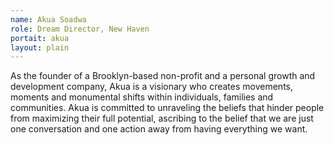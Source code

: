 ```yaml
---
name: Akua Soadwa
role: Dream Director, New Haven 
portait: akua
layout: plain
---
```


As the founder of a Brooklyn-based non-profit and a personal growth and development company, Akua is a visionary who creates movements, moments and monumental shifts within individuals, families and communities. Akua is committed to unraveling the beliefs that hinder people from maximizing their full potential, ascribing to the belief that we are just one conversation and one action away from having everything we want.